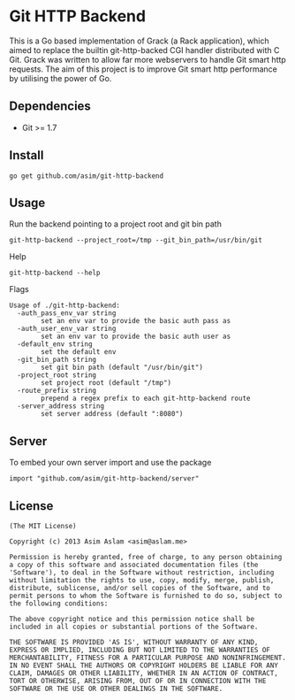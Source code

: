 # Git HTTP Backend

This is a Go based implementation of Grack (a Rack application), which aimed 
to replace the builtin git-http-backed CGI handler distributed with C Git. 
Grack was written to allow far more webservers to handle Git smart http 
requests. The aim of this project is to improve Git smart http performance by 
utilising the power of Go.

## Dependencies

- Git >= 1.7

## Install

```
go get github.com/asim/git-http-backend
```

## Usage

Run the backend pointing to a project root and git bin path
```
git-http-backend --project_root=/tmp --git_bin_path=/usr/bin/git
```

Help

```
git-http-backend --help
```

Flags

```
Usage of ./git-http-backend:
  -auth_pass_env_var string
        set an env var to provide the basic auth pass as
  -auth_user_env_var string
        set an env var to provide the basic auth user as
  -default_env string
        set the default env
  -git_bin_path string
        set git bin path (default "/usr/bin/git")
  -project_root string
        set project root (default "/tmp")
  -route_prefix string
        prepend a regex prefix to each git-http-backend route
  -server_address string
        set server address (default ":8080")
```

## Server

To embed your own server import and use the package

```
import "github.com/asim/git-http-backend/server"
```

## License

```
(The MIT License)

Copyright (c) 2013 Asim Aslam <asim@aslam.me>

Permission is hereby granted, free of charge, to any person obtaining
a copy of this software and associated documentation files (the
'Software'), to deal in the Software without restriction, including
without limitation the rights to use, copy, modify, merge, publish,
distribute, sublicense, and/or sell copies of the Software, and to
permit persons to whom the Software is furnished to do so, subject to
the following conditions:

The above copyright notice and this permission notice shall be
included in all copies or substantial portions of the Software.

THE SOFTWARE IS PROVIDED 'AS IS', WITHOUT WARRANTY OF ANY KIND,
EXPRESS OR IMPLIED, INCLUDING BUT NOT LIMITED TO THE WARRANTIES OF
MERCHANTABILITY, FITNESS FOR A PARTICULAR PURPOSE AND NONINFRINGEMENT.
IN NO EVENT SHALL THE AUTHORS OR COPYRIGHT HOLDERS BE LIABLE FOR ANY
CLAIM, DAMAGES OR OTHER LIABILITY, WHETHER IN AN ACTION OF CONTRACT,
TORT OR OTHERWISE, ARISING FROM, OUT OF OR IN CONNECTION WITH THE
SOFTWARE OR THE USE OR OTHER DEALINGS IN THE SOFTWARE.
```
